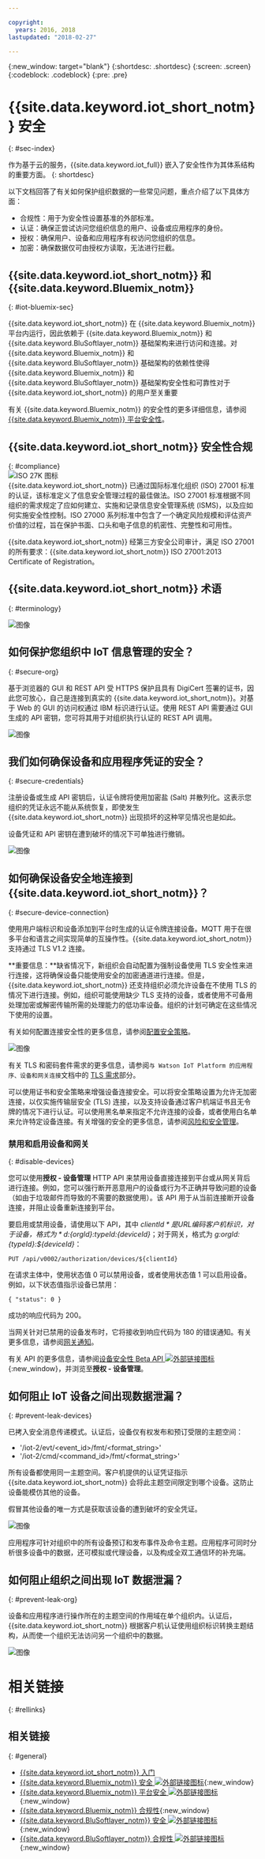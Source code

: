 ```yaml
---

copyright:
  years: 2016, 2018
lastupdated: "2018-02-27"

---
```


{:new_window: target="blank"}
{:shortdesc: .shortdesc}
{:screen: .screen}
{:codeblock: .codeblock}
{:pre: .pre}


# {{site.data.keyword.iot_short_notm}} 安全
{: #sec-index}

作为基于云的服务，{{site.data.keyword.iot_full}} 嵌入了安全性作为其体系结构的重要方面。
{: shortdesc}

以下文档回答了有关如何保护组织数据的一些常见问题，重点介绍了以下具体方面：

* 合规性：用于为安全性设置基准的外部标准。
* 认证：确保正尝试访问您组织信息的用户、设备或应用程序的身份。
* 授权：确保用户、设备和应用程序有权访问您组织的信息。
* 加密：确保数据仅可由授权方读取，无法进行拦截。

## {{site.data.keyword.iot_short_notm}} 和 {{site.data.keyword.Bluemix_notm}}
{: #iot-bluemix-sec}

{{site.data.keyword.iot_short_notm}} 在 {{site.data.keyword.Bluemix_notm}} 平台内运行，因此依赖于 {{site.data.keyword.Bluemix_notm}} 和 {{site.data.keyword.BluSoftlayer_notm}} 基础架构来进行访问和连接。对 {{site.data.keyword.Bluemix_notm}} 和 {{site.data.keyword.BluSoftlayer_notm}} 基础架构的依赖性使得 {{site.data.keyword.Bluemix_notm}} 和 {{site.data.keyword.BluSoftlayer_notm}} 基础架构安全性和可靠性对于 {{site.data.keyword.iot_short_notm}} 的用户至关重要

有关 {{site.data.keyword.Bluemix_notm}} 的安全性的更多详细信息，请参阅 [{{site.data.keyword.Bluemix_notm}} 平台安全性](index.html#platform-security)。 

## {{site.data.keyword.iot_short_notm}} 安全性合规
{: #compliance}  
![ISO 27K 图标](../../images/icon_iso27k1.png "ISO 27K 图标")   
{{site.data.keyword.iot_short_notm}} 已通过国际标准化组织 (ISO) 27001 标准的认证，该标准定义了信息安全管理过程的最佳做法。ISO 27001 标准根据不同组织的需求规定了应如何建立、实施和记录信息安全管理系统 (ISMS)，以及应如何实施安全性控制。ISO 27000 系列标准中包含了一个确定风险规模和评估资产价值的过程，旨在保护书面、口头和电子信息的机密性、完整性和可用性。

{{site.data.keyword.iot_short_notm}} 经第三方安全公司审计，满足 ISO 27001 的所有要求：{{site.data.keyword.iot_short_notm}} ISO 27001:2013 Certificate of Registration。


## {{site.data.keyword.iot_short_notm}} 术语
{: #terminology}

![图像](terminology_platform.svg)


## 如何保护您组织中 IoT 信息管理的安全？
{: #secure-org}

基于浏览器的 GUI 和 REST API 受 HTTPS 保护且具有 DigiCert 签署的证书，因此您可放心，自己是连接到真实的 {{site.data.keyword.iot_short_notm}}。对基于 Web 的 GUI 的访问权通过 IBM 标识进行认证。使用 REST API 需要通过 GUI 生成的 API 密钥，您可将其用于对组织执行认证的 REST API 调用。

![图像](management_platform.svg)


## 我们如何确保设备和应用程序凭证的安全？
{: #secure-credentials}

注册设备或生成 API 密钥后，认证令牌将使用加密盐 (Salt) 并散列化。这表示您组织的凭证永远不能从系统恢复，即使发生 {{site.data.keyword.iot_short_notm}} 出现损坏的这种罕见情况也是如此。

设备凭证和 API 密钥在遭到破坏的情况下可单独进行撤销。

![图像](authentication_platform.svg)

## 如何确保设备安全地连接到 {{site.data.keyword.iot_short_notm}}？
{: #secure-device-connection}

使用用户端标识和设备添加到平台时生成的认证令牌连接设备。MQTT 用于在很多平台和语言之间实现简单的互操作性。{{site.data.keyword.iot_short_notm}} 支持通过 TLS V1.2 连接。

**重要信息：**缺省情况下，新组织会自动配置为强制设备使用 TLS 安全性来进行连接，这将确保设备只能使用安全的加密通道进行连接。但是，{{site.data.keyword.iot_short_notm}} 还支持组织必须允许设备在不使用 TLS 的情况下进行连接。例如，组织可能使用缺少 TLS 支持的设备，或者使用不可备用处理加密或解密传输所需的处理能力的低功率设备。组织的计划可确定在这些情况下使用的设置。

有关如何配置连接安全性的更多信息，请参阅[配置安全策略](set_up_policies.html)。

![图像](connectivity_platform.svg)


有关 TLS 和密码套件需求的更多信息，请参阅`与 Watson IoT Platform 的应用程序、设备和网关连接`文档中的 [TLS 需求](connect_devices_apps_gw.html#tls_requirements)部分。

可以使用证书和安全策略来增强设备连接安全。可以将安全策略设置为允许无加密连接，以仅实施传输层安全 (TLS) 连接，以及支持设备通过客户机端证书且无令牌的情况下进行认证。可以使用黑名单来指定不允许连接的设备，或者使用白名单来允许特定设备连接。有关增强的安全的更多信息，请参阅[风险和安全管理](RM_security.html)。

### 禁用和启用设备和网关
{: #disable-devices}

您可以使用**授权 - 设备管理** HTTP API 来禁用设备直接连接到平台或从网关背后进行连接。例如，您可以强行断开恶意用户的设备或行为不正确并导致问题的设备（如由于垃圾邮件而导致的不需要的数据使用）。该 API 用于从当前连接断开设备连接，并阻止设备重新连接到平台。

要启用或禁用设备，请使用以下 API，其中 *${clientId}* 是 URL 编码客户机标识，对于设备，格式为 *d:${orgId}:${typeId}:${deviceId}*；对于网关，格式为 *g:${orgId}:${typeId}:${deviceId}*：

    PUT /api/v0002/authorization/devices/${clientId}
    
在请求主体中，使用状态值 0 可以禁用设备，或者使用状态值 1 可以启用设备。例如，以下状态值指示设备已禁用：

    { "status": 0 }

成功的响应代码为 200。 

当网关针对已禁用的设备发布时，它将接收到响应代码为 180 的错误通知。有关更多信息，请参阅[网关通知](../../gateways/mqtt.html#notification)。 

有关 API 的更多信息，请参阅[设备安全性 Beta API ![外部链接图标](../../../../icons/launch-glyph.svg "外部链接图标")](https://docs.internetofthings.ibmcloud.com/apis/swagger/v0002-beta/security-subjects-beta.html){:new_window}，并浏览至**授权 - 设备管理**。

## 如何阻止 IoT 设备之间出现数据泄漏？
{: #prevent-leak-devices}

已拷入安全消息传递模式。认证后，设备仅有权发布和预订受限的主题空间：

* '/iot-2/evt/<event_id>/fmt/<format_string>'
* '/iot-2/cmd/<command_id>/fmt/<format_string>'

所有设备都使用同一主题空间。客户机提供的认证凭证指示 {{site.data.keyword.iot_short_notm}} 会将此主题空间限定到哪个设备。这防止设备能模仿其他的设备。

假冒其他设备的唯一方式是获取该设备的遭到破坏的安全凭证。


![图像](device_scope_platform.svg)


应用程序可针对组织中的所有设备预订和发布事件及命令主题。应用程序可同时分析很多设备中的数据，还可模拟或代理设备，以及构成全双工通信环的补充端。


## 如何阻止组织之间出现 IoT 数据泄漏？
{: #prevent-leak-org}

设备和应用程序进行操作所在的主题空间的作用域在单个组织内。认证后，{{site.data.keyword.iot_short_notm}} 根据客户机认证使用组织标识转换主题结构，从而使一个组织无法访问另一个组织中的数据。

![图像](org_scope_platform.svg)

# 相关链接
{: #rellinks}
## 相关链接
{: #general}
* [{{site.data.keyword.iot_short_notm}} 入门](https://console.ng.bluemix.net/docs/services/IoT/index.html)
* [{{site.data.keyword.Bluemix_notm}} 安全 ![外部链接图标](../../../../icons/launch-glyph.svg "外部链接图标")](https://console.ng.bluemix.net/docs/security/index.html#security){:new_window}
* [{{site.data.keyword.Bluemix_notm}} 平台安全 ![外部链接图标](../../../../icons/launch-glyph.svg "外部链接图标")](https://console.ng.bluemix.net/docs/security/index.html#platform-security){:new_window}
* [{{site.data.keyword.Bluemix_notm}} 合规性](https://console.ng.bluemix.net/docs/security/index.html#compliance){:new_window}
* [{{site.data.keyword.BluSoftlayer_notm}} 安全 ![外部链接图标](../../../../icons/launch-glyph.svg "外部链接图标")](http://www.softlayer.com/security){:new_window}
* [{{site.data.keyword.BluSoftlayer_notm}} 合规性 ![外部链接图标](../../../../icons/launch-glyph.svg "外部链接图标")](http://www.softlayer.com/compliance){:new_window}
